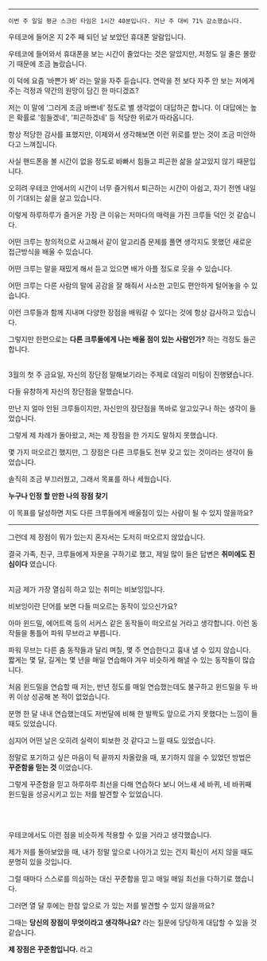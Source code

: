 

---

`이번 주 일일 평균 스크린 타임은 1시간 40분입니다. 지난 주 대비 71% 감소했습니다.`

우테코에 들어온 지 2주 째 되던 날 보았던 휴대폰 알람입니다.

우테코에 들어와서 휴대폰을 보는 시간이 줄었다는 것은 알았지만, 저정도 일 줄은 몰랐기 때문에 조금 놀랐습니다.

이 덕에 요즘 ‘바쁜가 봐’ 라는 말을 자주 듣습니다. 연락을 전 보다 자주 안 보는 저에게 주는 걱정과 약간의 원망이 담긴 한 마디겠죠?

저는 이 말에 ‘그러게 조금 바쁘네’ 정도로 별 생각없이 대답하곤 합니다. 이 대답에는 높은 확률로 '힘들겠네', '피곤하겠네' 등 적당한 위로가 따라옵니다.

항상 적당한 감사를 표했지만, 이제와서 생각해보면 이런 위로를 받는 것이 조금 미안하다고 느껴집니다.

사실 핸드폰을 볼 시간이 없을 정도로 바빠서 힘들고 피곤한 삶을 살고있지 않기 때문입니다. 

오히려 우테코 안에서의 시간이 너무 즐거워서 퇴근하는 시간이 아쉽고, 자기 전엔 내일이 기대되는 삶을 살고 있습니다.

이렇게 하루하루가 즐거운 가장 큰 이유는 저마다의 매력을 가진 크루들 덕인 것 같습니다.

어떤 크루는 창의적으로 사고해서 같이 알고리즘 문제를 풀면 생각지도 못했던 새로운 접근방식을 배울 수 있습니다.

어떤 크루는 말을 재밌게 해서 듣고 있으면 배가 아플 정도로 웃을 수 있습니다.

어떤 크루는 다른 사람의 말에 공감을 잘 해줘서 사소한 고민도 편안하게 털어놓을 수 있습니다.

이런 크루들과 함께 지내며 다양한 장점을 배워갈 수 있다는 것에 항상 감사하고 있습니다.

그렇지만 한편으로는 **다른 크루들에게 나는 배울 점이 있는 사람인가?** 하는 걱정도 들곤 합니다.
<br><br>

3월의 첫 주 금요일, 자신의 장단점 말해보기라는 주제로 데일리 미팅이 진행됐습니다.

다들 유창하게 자신의 장단점을 말했습니다.

만난 지 얼마 안된 크루들이지만, 자신만의 장단점을 똑바로 알고있구나 하는 생각이 들었습니다.

그렇게 제 차례가 돌아왔고, 저는 제 장점을 한 가지도 말하지 못했습니다.

몇 가지 떠오르긴 했지만, 그 장점은 다른 크루들도 전부 갖고 있는 것이라는 생각이 들었습니다.

솔직히 조금 부끄러웠고, 그래서 목표를 하나 세웠습니다.

**누구나 인정 할 만한 나의 장점 찾기**

이 목표를 달성하면 저도 다른 크루들에게 배울점이 있는 사람이 될 수 있지 않을까요?

---

그런데 제 장점이 뭐가 있는지 혼자서는 도저히 떠오르지 않았습니다.

결국 가족, 친구, 크루들에게 자문을 구하기로 했고, 제일 많이 들은 답변은 **취미에도 진심이다** 였습니다.
<br><br>


지금 제가 가장 열심히 하고 있는 취미는 비보잉입니다. 

비보잉이란 단어를 보면 다들 떠오르는 동작이 있으신가요?

아마 윈드밀, 에어트랙 등의 서커스 같은 동작들이 떠오르실 거라고 생각합니다. 이런 동작들을 통틀어 파워 무브라고 부릅니다.

파워 무브는 다른 춤 동작들과 달리 며칠, 몇 주 연습한다고 흉내 낼 수 있지 않습니다. 짧게는 몇 달, 길게는 몇 년을 매일 연습해야 겨우 비슷하게 해낼 수 있는 동작들이 많습니다.

처음 윈드밀을 연습할 때 저는, 반년 정도를 매일 연습했는데도 불구하고 윈드밀을 두 바퀴 이상 성공해 본 적이 없었습니다. 

분명 한 달 내내 연습했는데도 저번달에 비해 한 발짝도 앞으로 가지 못했다는 느낌이 들 때도 있었습니다. 

심지어 어떤 날은 오히려 실력이 퇴보한 것 같다고 느낄 때도 있었습니다.

정말로 포기하고 싶은 마음이 턱 끝까지 차올랐을 때, 포기하지 않을 수 있었던 방법은 **꾸준함을 믿는 것** 이었습니다.

그렇게 꾸준함을 믿고 하루하루 최선을 다해 연습하다 보니 어느새 세 바퀴, 네 바퀴째 윈드밀을 성공시키고 있는 저를 발견할 수 있었습니다.


<br><br>


우테코에서도 이런 점을 비슷하게 적용할 수 있을 거라고 생각했습니다.

제가 저를 돌아보았을 때, 내가 정말 앞으로 나아가고 있는 건지 확신이 서지 않을 때도 분명히 있을 것입니다.

그럴 때마다 스스로를 의심하는 대신 꾸준함을 믿고 매일 매일 최선을 다하기로 했습니다.

그러면 열 달 후에는 한참 앞으로 가 있는 저를 발견할 수 있지 않을까요?

그때는 **당신의 장점이 무엇이라고 생각하나요?** 라는 질문에 당당하게 대답할 수 있을 것 같습니다.

**제 장점은 꾸준함입니다.** 라고
